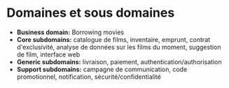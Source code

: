 # Domaines et sous domaines
- **Business domain:** Borrowing movies
- **Core subdomains:** catalogue de films, inventaire, emprunt, contrat d'exclusivité, analyse de données sur les films du moment, suggestion de film, interface web
- **Generic subdomains:** livraison, paiement, authentication/authorisation
- **Support subdomains:** campagne de communication, code promotionnel, notification, sécurité/confidentialité